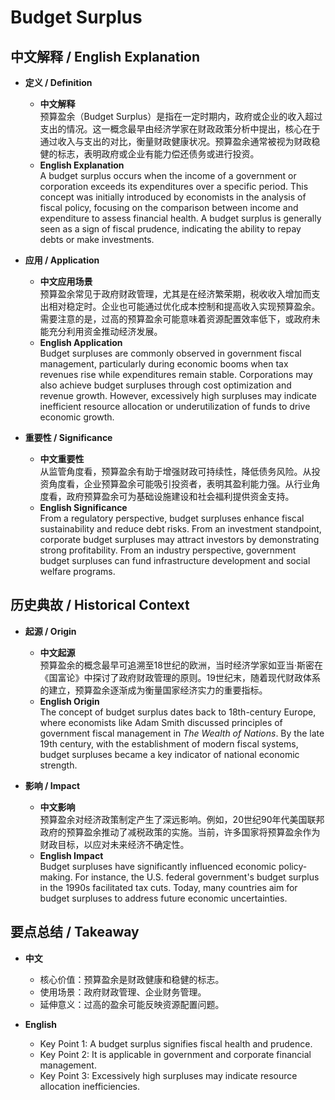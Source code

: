 # Budget Surplus

## 中文解释 / English Explanation

* **定义 / Definition**  
  - **中文解释**  
    预算盈余（Budget Surplus）是指在一定时期内，政府或企业的收入超过支出的情况。这一概念最早由经济学家在财政政策分析中提出，核心在于通过收入与支出的对比，衡量财政健康状况。预算盈余通常被视为财政稳健的标志，表明政府或企业有能力偿还债务或进行投资。  
  - **English Explanation**  
    A budget surplus occurs when the income of a government or corporation exceeds its expenditures over a specific period. This concept was initially introduced by economists in the analysis of fiscal policy, focusing on the comparison between income and expenditure to assess financial health. A budget surplus is generally seen as a sign of fiscal prudence, indicating the ability to repay debts or make investments.

* **应用 / Application**  
  - **中文应用场景**  
    预算盈余常见于政府财政管理，尤其是在经济繁荣期，税收收入增加而支出相对稳定时。企业也可能通过优化成本控制和提高收入实现预算盈余。需要注意的是，过高的预算盈余可能意味着资源配置效率低下，或政府未能充分利用资金推动经济发展。  
  - **English Application**  
    Budget surpluses are commonly observed in government fiscal management, particularly during economic booms when tax revenues rise while expenditures remain stable. Corporations may also achieve budget surpluses through cost optimization and revenue growth. However, excessively high surpluses may indicate inefficient resource allocation or underutilization of funds to drive economic growth.

* **重要性 / Significance**  
  - **中文重要性**  
    从监管角度看，预算盈余有助于增强财政可持续性，降低债务风险。从投资角度看，企业预算盈余可能吸引投资者，表明其盈利能力强。从行业角度看，政府预算盈余可为基础设施建设和社会福利提供资金支持。  
  - **English Significance**  
    From a regulatory perspective, budget surpluses enhance fiscal sustainability and reduce debt risks. From an investment standpoint, corporate budget surpluses may attract investors by demonstrating strong profitability. From an industry perspective, government budget surpluses can fund infrastructure development and social welfare programs.

## 历史典故 / Historical Context

* **起源 / Origin**  
  - **中文起源**  
    预算盈余的概念最早可追溯至18世纪的欧洲，当时经济学家如亚当·斯密在《国富论》中探讨了政府财政管理的原则。19世纪末，随着现代财政体系的建立，预算盈余逐渐成为衡量国家经济实力的重要指标。  
  - **English Origin**  
    The concept of budget surplus dates back to 18th-century Europe, where economists like Adam Smith discussed principles of government fiscal management in *The Wealth of Nations*. By the late 19th century, with the establishment of modern fiscal systems, budget surpluses became a key indicator of national economic strength.

* **影响 / Impact**  
  - **中文影响**  
    预算盈余对经济政策制定产生了深远影响。例如，20世纪90年代美国联邦政府的预算盈余推动了减税政策的实施。当前，许多国家将预算盈余作为财政目标，以应对未来经济不确定性。  
  - **English Impact**  
    Budget surpluses have significantly influenced economic policy-making. For instance, the U.S. federal government's budget surplus in the 1990s facilitated tax cuts. Today, many countries aim for budget surpluses to address future economic uncertainties.

## 要点总结 / Takeaway

* **中文**  
  - 核心价值：预算盈余是财政健康和稳健的标志。  
  - 使用场景：政府财政管理、企业财务管理。  
  - 延伸意义：过高的盈余可能反映资源配置问题。  

* **English**  
  - Key Point 1: A budget surplus signifies fiscal health and prudence.  
  - Key Point 2: It is applicable in government and corporate financial management.  
  - Key Point 3: Excessively high surpluses may indicate resource allocation inefficiencies.